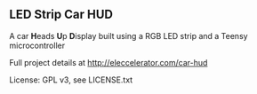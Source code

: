 ## LED Strip Car HUD ##

A car **H**eads **U**p **D**isplay built using a RGB LED strip and a Teensy microcontroller

Full project details at http://eleccelerator.com/car-hud

License: GPL v3, see LICENSE.txt